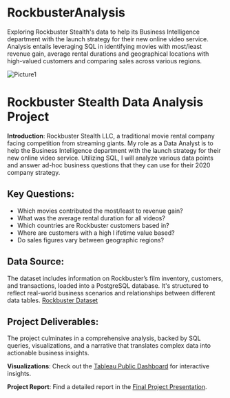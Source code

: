 # RockbusterAnalysis
Exploring Rockbuster Stealth's data to help its Business Intelligence department with the launch strategy for their new online video service. Analysis entails leveraging SQL in identifying movies with most/least revenue gain, average rental durations and geographical locations with high-valued customers and comparing sales across various regions. 


![Picture1](https://github.com/user-attachments/assets/a07e3db1-cf9b-412e-91ec-3b87758b9854)
# Rockbuster Stealth Data Analysis Project

**Introduction**: Rockbuster Stealth LLC, a traditional movie rental company facing competition from streaming giants. My role as a Data Analyst is to help the Business Intelligence department with the launch strategy for their new online video service. Utilizing SQL, I will analyze various data points and answer ad-hoc business questions that they can use for their 2020 company strategy.

## Key Questions:
-	Which movies contributed the most/least to revenue gain?
-	What was the average rental duration for all videos?
-	Which countries are Rockbuster customers based in?
-	Where are customers with a high l ifetime value based?
-	Do sales figures vary between geographic regions?


## Data Source:
The dataset includes information on Rockbuster’s film inventory, customers, and transactions, loaded into a PostgreSQL database. It's structured to reflect real-world business scenarios and relationships between different data tables.
[Rockbuster Dataset](https://github.com/Sreelakshmi-Hub/RockbusterAnalysis/blob/main/Rockbuster.tar)

## Project Deliverables:
The project culminates in a comprehensive analysis, backed by SQL queries, visualizations, and a narrative that translates complex data into actionable business insights.

**Visualizations**: Check out the [Tableau Public Dashboard](https://public.tableau.com/app/profile/sreelakshmi.sreekala.devi/viz/Task3_10_Rockbuster_presentation/Rockbuster_Visualizations?publish=yes) for interactive insights.

**Project Report**: Find a detailed report in the [Final Project Presentation](https://github.com/Sreelakshmi-Hub/RockbusterAnalysis/blob/main/Rockbuster_Project_Presentation.pdf).

